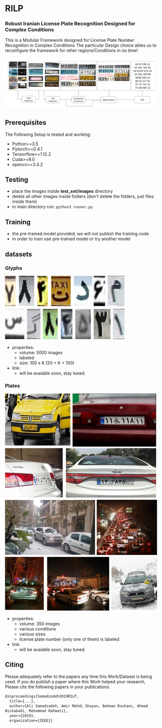 # RILP
### Robust Iranian License Plate Recognition Designed for Complex Conditions

This is a Modular Framework designed for License Plate Number Recognition in Complex Conditions
The particular Design choice ables us to reconfigure the framework for other regions/Conditions in no time!

![img](Demo.png)

## Prerequisites
The Following Setup is tested and working:
- Python>=3.5
- Pytorch>=0.4.1
- Tensorflow>=1.12.2
- Cuda>=9.0
- opencv>=3.4.2

## Testing
- place the images inside **test_set/images** directory
- delete all other images inside folders (don't delete the folders, just files inside them)
- in main directory run: ```python3 runner.py```

## Training
- the pre-trained model provided, we will not publish the training code
- in order to train use pre-trained model or try another model

## datasets
### Glyphs
![img1](glyph_ex.jpg)

- properties:
	- volume: 5000 images
	- labeled
	- size: 100 x K  (20 < K < 100)
- link:
	- will be avaiable soon, stay tuned.

### Plates
![img2](dataset_ex.jpg)

- properties:
	- volume: 350 images
	- various conditions
	- various sizes
	- license plate number (only one of them) is labeled
- link:
	- will be avaiable soon, stay tuned.

## Citing
Please adequately refer to the papers any time this Work/Dataset is being used. If you do publish a paper where this Work helped your research, Please cite the following papers in your publications.

	@inproceedings{Samadzadeh2019RILP,
	  title={...},
	  author={Ali Samadzadeh, Amir Mehdi Shayan, Bahman Rouhani, Ahmad Nickabadi, Mohammad Rahmati},
	  year={2019},
	  organization={IEEE}}
